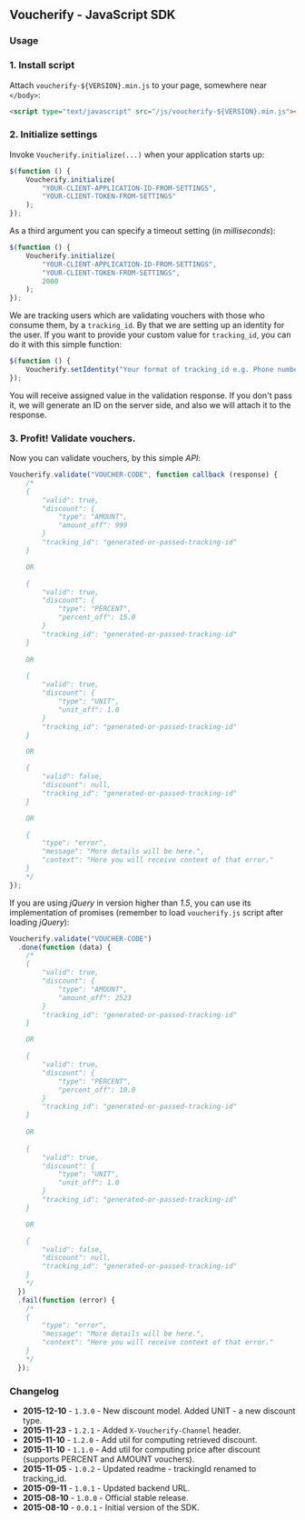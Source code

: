 ## Voucherify - JavaScript SDK

### Usage

### 1. Install script

Attach `voucherify-${VERSION}.min.js` to your page, somewhere near `</body>`:

```html
<script type="text/javascript" src="/js/voucherify-${VERSION}.min.js"></script>
```

### 2. Initialize settings

Invoke `Voucherify.initialize(...)` when your application starts up:

```javascript
$(function () {
    Voucherify.initialize(
        "YOUR-CLIENT-APPLICATION-ID-FROM-SETTINGS",
        "YOUR-CLIENT-TOKEN-FROM-SETTINGS"
    );
});
```

As a third argument you can specify a timeout setting (in *milliseconds*):

```javascript
$(function () {
    Voucherify.initialize(
        "YOUR-CLIENT-APPLICATION-ID-FROM-SETTINGS",
        "YOUR-CLIENT-TOKEN-FROM-SETTINGS",
        2000
    );
});
```

We are tracking users which are validating vouchers with those who consume them, by a `tracking_id`. By that we are setting up an identity for the user. If you want to provide your custom value for `tracking_id`, you can do it with this simple function:

```javascript
$(function () {
    Voucherify.setIdentity("Your format of tracking_id e.g. Phone number or Email address.");
});
```

You will receive assigned value in the validation response. If you don't pass it, we will generate an ID on the server side, and also we will attach it to the response.

### 3. Profit! Validate vouchers.

Now you can validate vouchers, by this simple *API*:

```javascript
Voucherify.validate("VOUCHER-CODE", function callback (response) {
    /*
    {
        "valid": true,
        "discount": {
            "type": "AMOUNT",
            "amount_off": 999
        }
        "tracking_id": "generated-or-passed-tracking-id"
    }

    OR

    {
        "valid": true,
        "discount": {
            "type": "PERCENT",
            "percent_off": 15.0
        }
        "tracking_id": "generated-or-passed-tracking-id"
    }
    
    OR

    {
        "valid": true,
        "discount": {
            "type": "UNIT",
            "unit_off": 1.0
        }
        "tracking_id": "generated-or-passed-tracking-id"
    }

    OR

    {
        "valid": false,
        "discount": null,
        "tracking_id": "generated-or-passed-tracking-id"
    }

    OR

    {
        "type": "error",
        "message": "More details will be here.",
        "context": "Here you will receive context of that error."
    }
    */
});
```

If you are using *jQuery* in version higher than *1.5*, you can use its implementation of promises (remember to load `voucherify.js` script after loading *jQuery*):

```javascript
Voucherify.validate("VOUCHER-CODE")
  .done(function (data) {
    /*
    {
        "valid": true,
        "discount": {
            "type": "AMOUNT",
            "amount_off": 2523
        }
        "tracking_id": "generated-or-passed-tracking-id"
    }

    OR

    {
        "valid": true,
        "discount": {
            "type": "PERCENT",
            "percent_off": 10.0
        }
        "tracking_id": "generated-or-passed-tracking-id"
    }
    
    OR
    
    {
        "valid": true,
        "discount": {
            "type": "UNIT",
            "unit_off": 1.0
        }
        "tracking_id": "generated-or-passed-tracking-id"
    }

    OR

    {
        "valid": false,
        "discount": null,
        "tracking_id": "generated-or-passed-tracking-id"
    }
    */
  })
  .fail(function (error) {
    /*
    {
        "type": "error",
        "message": "More details will be here.",
        "context": "Here you will receive context of that error."
    }
    */
  });
```

### Changelog

- **2015-12-10** - `1.3.0` - New discount model. Added UNIT - a new discount type.
- **2015-11-23** - `1.2.1` - Added `X-Voucherify-Channel` header.
- **2015-11-10** - `1.2.0` - Add util for computing retrieved discount.
- **2015-11-10** - `1.1.0` - Add util for computing price after discount (supports PERCENT and AMOUNT vouchers).
- **2015-11-05** - `1.0.2` - Updated readme - trackingId renamed to tracking_id.
- **2015-09-11** - `1.0.1` - Updated backend URL.
- **2015-08-10** - `1.0.0` - Official stable release.
- **2015-08-10** - `0.0.1` - Initial version of the SDK.
